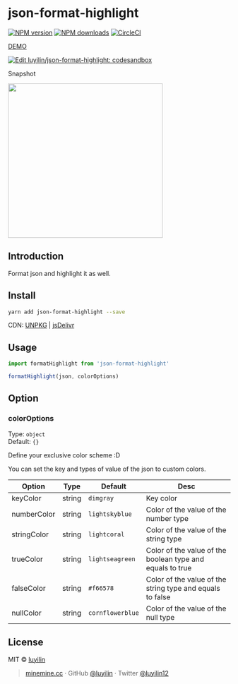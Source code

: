 # json-format-highlight

[![NPM version](https://img.shields.io/npm/v/json-format-highlight.svg?style=flat)](https://npmjs.com/package/json-format-highlight) [![NPM downloads](https://img.shields.io/npm/dm/json-format-highlight.svg?style=flat)](https://npmjs.com/package/json-format-highlight) [![CircleCI](https://circleci.com/gh/luyilin/json-format-highlight/tree/master.svg?style=shield)](https://circleci.com/gh/luyilin/json-format-highlight/tree/master)

[DEMO](https://luyilin.github.io/json-format-highlight/example/dist/)

[![Edit luyilin/json-format-highlight: codesandbox](https://codesandbox.io/static/img/play-codesandbox.svg)](https://codesandbox.io/s/github/luyilin/json-format-highlight/tree/master/example/codesandbox)

Snapshot

<img width="350" src="https://user-images.githubusercontent.com/12069729/36086981-87bbd074-100a-11e8-904f-5614f59a5a88.png">

## Introduction

Format json and highlight it as well.

## Install

```bash
yarn add json-format-highlight --save
```

CDN: [UNPKG](https://unpkg.com/json-format-highlight@latest/dist/) | [jsDelivr](https://cdn.jsdelivr.net/npm/json-format-highlight@latest/dist/)

## Usage

```js
import formatHighlight from 'json-format-highlight'

formatHighlight(json, colorOptions)
```

## Option

### colorOptions

Type: `object`<br>
Default: `{}`

Define your exclusive color scheme :D

You can set the key and types of value of the json to custom colors.

|Option|Type|Default|Desc|
|---|---|---|---|
|keyColor|string|```dimgray```|Key color|
|numberColor|string|```lightskyblue```|Color of the value of the number type|
|stringColor|string|```lightcoral```|Color of the value of the string type|
|trueColor|string|```lightseagreen```|Color of the value of the boolean type and equals to true|
|falseColor|string|```#f66578```|Color of the value of the string type and equals to false|
|nullColor|string|```cornflowerblue```|Color of the value of the null type|


## License

MIT &copy; [luyilin](https://github.com/luyilin)

> [minemine.cc](https://minemine.cc) · GitHub [@luyilin](https://github.com/luyilin) · Twitter [@luyilin12](https://twitter.com/luyilin12)
